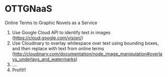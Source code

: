 # OTTGNaaS
Online Terms to Graphic Novels as a Service

1. Use Google Cloud API to identify text in images (https://cloud.google.com/vision/)
2. Use Cloudinary to overlay whitespace over text using bounding boxes, and then replace with text from online terms (http://cloudinary.com/documentation/node_image_manipulation#overlays_underlays_and_watermarks)
3. ....
4. Profit!!
